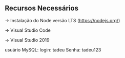 ##  Recursos Necessários

-> Instalação do Node versão LTS (https://nodejs.org/)

-> Visual Studio Code

-> Visual Studio 2019

usuário MySQL:
login: tadeu
Senha: tadeu123